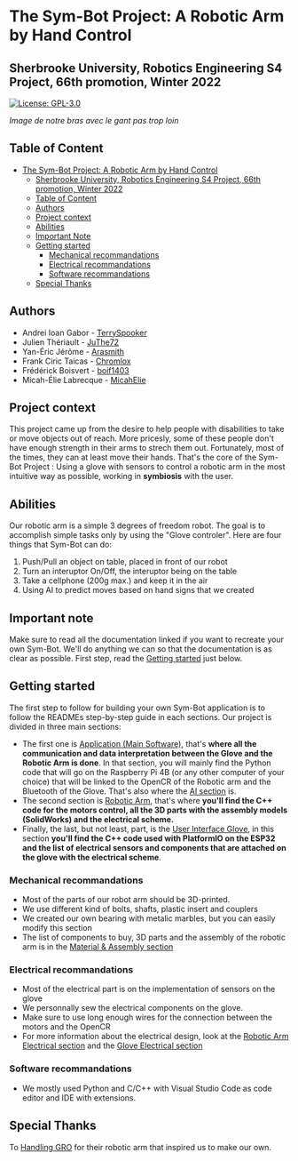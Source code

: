 # The Sym-Bot Project: A Robotic Arm by Hand Control 
## Sherbrooke University, Robotics Engineering S4 Project, 66th promotion, Winter 2022
[![License: GPL-3.0](https://img.shields.io/badge/License-GPLv3-blue.svg?style=flat-square)](/LICENSE)

*Image de notre bras avec le gant pas trop loin*

## Table of Content
- [The Sym-Bot Project: A Robotic Arm by Hand Control](#the-sym-bot-project-a-robotic-arm-by-hand-control)
  - [Sherbrooke University, Robotics Engineering S4 Project, 66th promotion, Winter 2022](#sherbrooke-university-robotics-engineering-s4-project-66th-promotion-winter-2022)
  - [Table of Content](#table-of-content)
  - [Authors](#authors)
  - [Project context](#project-context)
  - [Abilities](#abilities)
  - [Important Note](#important-note)
  - [Getting started](#getting-started)
    - [Mechanical recommandations](#mechanical-recommandations)
    - [Electrical recommandations](#electrical-recommandations)
    - [Software recommandations](#software-recommandations)
  - [Special Thanks](#special-thanks)

## Authors
- Andrei Ioan Gabor - [TerrySpooker](https://github.com/TerrySpooker)
- Julien Thériault - [JuThe72](https://github.com/JuThe72)
- Yan-Éric Jérôme - [Arasmith](https://github.com/Arasmith)
- Frank Ciric Taicas - [Chromlox](https://github.com/Chromlox)
- Frédérick Boisvert - [boif1403](https://github.com/boif1403)
- Micah-Élie Labrecque - [MicahElie](https://github.com/MicahElie)

## Project context
This project came up from the desire to help people with disabilities to take or move objects out of reach. 
More pricesly, some of these people don't have enough strength in their arms to strech them out. Fortunately, most of the times, they can at least move their hands.
That's the core of the Sym-Bot Project : Using a glove with sensors to control a robotic arm in the most intuitive way as possible, working in **symbiosis** with the user.

## Abilities
Our robotic arm is a simple 3 degrees of freedom robot. The goal is to accomplish simple tasks only by using the "Glove controler". Here are four things that Sym-Bot can do:
1. Push/Pull an object on table, placed in front of our robot
2. Turn an interuptor On/Off, the interuptor being on the table
3. Take a cellphone (200g max.) and keep it in the air
4. Using AI to predict moves based on hand signs that we created

## Important note
Make sure to read all the documentation linked if you want to recreate your own Sym-Bot. 
We'll do anything we can so that the documentation is as clear as possible. First step, read the [Getting started](#getting-started) just below.

## Getting started
The first step to follow for building your own Sym-Bot application is to follow the READMEs step-by-step guide in each sections.
Our project is divided in three main sections: 
* The first one is [Application (Main Software)](Application/), that's **where all the communication and data interpretation between the Glove and the Robotic Arm is done**. In that section, you will mainly find the Python code that will go on the Raspberry Pi 4B (or any other computer of your choice) that will be linked to the OpenCR of the Robotic arm and the Bluetooth of the Glove. That's also where the [AI section](Application/AI/) is.
* The second section is [Robotic Arm](RoboticArm/), that's where **you'll find the C++ code for the motors control, all the 3D parts with the assembly models (SolidWorks) and the electrical scheme.**
* Finally, the last, but not least, part, is the [User Interface Glove](UI), in this section **you'll find the C++ code used with PlatformIO on the ESP32 and the list of electrical sensors and components that are attached on the glove with the electrical scheme**.

### Mechanical recommandations
* Most of the parts of our robot arm should be 3D-printed.
* We use different kind of bolts, shafts, plastic insert and couplers
* We created our own bearing with metalic marbles, but you can easily modify this section
* The list of components to buy, 3D parts and the assembly of the robotic arm is in the [Material & Assembly section](/Material%20%26%20Assembly)

### Electrical recommandations
* Most of the electrical part is on the implementation of sensors on the glove
* We personnally sew the electrical components on the glove.
* Make sure to use long enough wires for the connection between the motors and the OpenCR
* For more information about the electrical design, look at the [Robotic Arm Electrical section](/RoboticArm/) and the [Glove Electrical section](/UI)

### Software recommandations
* We mostly used Python and C/C++ with Visual Studio Code as code editor and IDE with extensions.

## Special Thanks
To [Handling GRO](https://github.com/chameau5050/Handling-Gro#handling-gro) for their robotic arm that inspired us to make our own.
